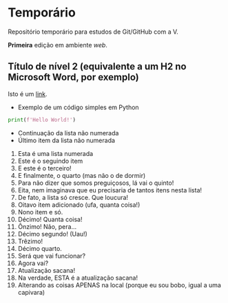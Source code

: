 # Temporário

Repositório temporário para estudos de Git/GitHub com a V.

**Primeira** edição em ambiente _web_.

## Título de nível 2 (equivalente a um H2 no Microsoft Word, por exemplo)

Isto é um [link](https://terra.com.br).

- Exemplo de um código simples em Python
```python
print(f'Hello World!')
```
- Continuação da lista não numerada
- Último item da lista não numerada

1. Esta é uma lista numerada
2. Este é o seguindo item
3. E este é o terceiro!
4. E finalmente, o quarto (mas não o de dormir)
5. Para não dizer que somos preguiçosos, lá vai o quinto!
6. Eita, nem imaginava que eu precisaria de tantos itens nesta lista!
7. De fato, a lista só cresce. Que loucura!
8. Oitavo item adicionado (ufa, quanta coisa!)
9. Nono item e só.
10. Décimo! Quanta coisa!
11. Ônzimo! Não, pera...
12. Décimo segundo! (Uau!)
13. Trêzimo!
14. Décimo quarto.
15. Será que vai funcionar?
16. Agora vai?
17. Atualização sacana!
18. Na verdade, ESTA é a atualização sacana!
19. Alterando as coisas APENAS na local (porque eu sou bobo, igual a uma
capivara)
